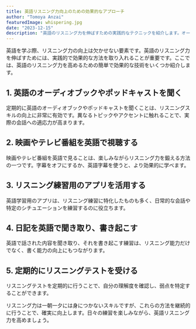 ```yaml
---
title: 英語リスニング力向上のための効果的なアプローチ
author: "Tomoya Anzai"
featuredImage: whispering.jpg
date: "2023-12-15"
description: "英語のリスニング力を伸ばすための実践的なテクニックを紹介します。オーディオブックやポッドキャストの利用、映画やテレビ番組の英語視聴、リスニング練習アプリの活用、英語の聞き取り練習、そしてリスニングテストを定期的に受けることなど、日々の学習に組み込める有効な方法を探ります。"
---
```


英語を学ぶ際、リスニング力の向上は欠かせない要素です。英語のリスニング力を伸ばすためには、実践的で効果的な方法を取り入れることが重要です。ここでは、英語のリスニング力を高めるための簡単で効果的な技術をいくつか紹介します。

## 1. 英語のオーディオブックやポッドキャストを聞く

定期的に英語のオーディオブックやポッドキャストを聞くことは、リスニングスキルの向上に非常に有効です。異なるトピックやアクセントに触れることで、実際の会話への適応力が高まります。

## 2. 映画やテレビ番組を英語で視聴する

映画やテレビ番組を英語で見ることは、楽しみながらリスニング力を鍛える方法の一つです。字幕をオフにするか、英語字幕を使うと、より効果的に学べます。

## 3. リスニング練習用のアプリを活用する

英語学習用のアプリは、リスニング練習に特化したものも多く、日常的な会話や特定のシチュエーションを練習するのに役立ちます。

## 4. 日記を英語で聞き取り、書き起こす

英語で話された内容を聞き取り、それを書き起こす練習は、リスニング能力だけでなく、書く能力の向上にもつながります。

## 5. 定期的にリスニングテストを受ける

リスニングテストを定期的に行うことで、自分の理解度を確認し、弱点を特定することができます。

リスニング力は一朝一夕には身につかないスキルですが、これらの方法を継続的に行うことで、確実に向上します。日々の練習を楽しみながら、英語リスニング力を高めましょう。
